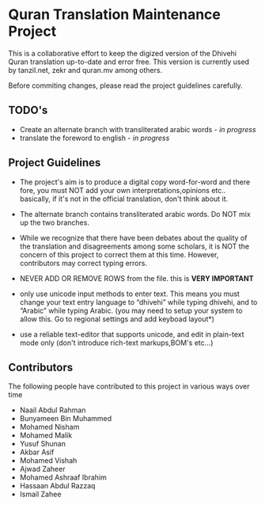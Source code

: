 # Quran Translation Maintenance Project

This is a collaborative effort to keep the digized version of the Dhivehi Quran translation up-to-date and error free. This version is currently used by tanzil.net, zekr and quran.mv among others.

Before commiting changes, please read the project guidelines carefully.

## TODO's

* Create an alternate branch with transliterated arabic words - *in progress*
* translate the foreword to english - *in progress*


## Project Guidelines

* The project's aim is to produce a digital copy word-for-word and there fore, you must NOT add your own interpretations,opinions etc.. basically, if it's not in the official translation, don't think about it.

* The alternate branch contains transliterated arabic words. Do NOT mix up the two branches.

* While we recognize that there have been debates about the quality of the translation and disagreements among some scholars, it is NOT the concern of this project to correct them at this time. However, contributors may correct typing errors.

* NEVER ADD OR REMOVE ROWS from the file. this is **VERY IMPORTANT**

* only use unicode input methods to enter text. This means you must change your text entry language to “dhivehi” while typing dhivehi, and to “Arabic” while typing Arabic. (you may need to setup your system to allow this. Go to regional settings and add keyboad layout*)

* use a reliable text-editor that supports unicode, and edit in plain-text mode only (don't introduce rich-text markups,BOM's etc…)

## Contributors

The following people have contributed to this project in various ways over time

* Naail Abdul Rahman
* Bunyameen Bin Muhammed
* Mohamed Nisham
* Mohamed Malik
* Yusuf Shunan
* Akbar Asif
* Mohamed Vishah
* Ajwad Zaheer
* Mohamed Ashraaf Ibrahim
* Hassaan Abdul Razzaq
* Ismail Zahee

